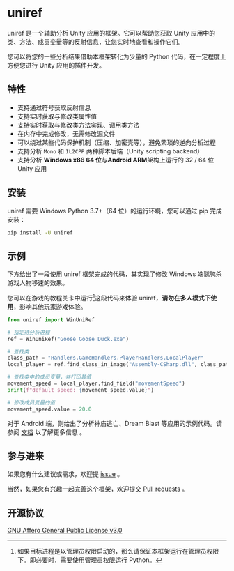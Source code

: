 # uniref

uniref 是一个辅助分析 Unity 应用的框架。它可以帮助您获取 Unity 应用中的类、方法、成员变量等的反射信息，让您实时地查看和操作它们。

您可以将您的一些分析结果借助本框架转化为少量的 Python 代码，在一定程度上方便您进行 Unity 应用的插件开发。

## 特性

- 支持通过符号获取反射信息
- 支持实时获取与修改类属性值
- 支持实时获取与修改类方法实现、调用类方法
- 在内存中完成修改，无需修改源文件
- 可以绕过某些代码保护机制（压缩、加密壳等），避免繁琐的逆向分析过程
- 支持分析 `Mono` 和 `IL2CPP` 两种脚本后端（Unity scripting backend）
- 支持分析 **Windows x86 64 位**与**Android ARM**架构上运行的 32 / 64 位 Unity 应用

## 安装

uniref 需要 Windows Python 3.7+（64 位）的运行环境，您可以通过 pip 完成安装：

```bash
pip install -U uniref
```

## 示例

下方给出了一段使用 uniref 框架完成的代码，其实现了修改 Windows 端鹅鸭杀游戏人物移速的效果。

您可以在游戏的教程关卡中运行[^1]这段代码来体验 uniref，**请勿在多人模式下使用**，影响其他玩家游戏体验。

```Python
from uniref import WinUniRef

# 指定待分析进程
ref = WinUniRef("Goose Goose Duck.exe")

# 查找类
class_path = "Handlers.GameHandlers.PlayerHandlers.LocalPlayer"
local_player = ref.find_class_in_image("Assembly-CSharp.dll", class_path)

# 查找类中的成员变量，并打印其值
movement_speed = local_player.find_field("movementSpeed")
print(f"default speed: {movement_speed.value}")

# 修改成员变量的值
movement_speed.value = 20.0
```

对于 Android 端，则给出了分析神庙逃亡、Dream Blast 等应用的示例代码。请参阅 [文档](https://uniref.rtfd.io) 以了解更多信息 。

## 参与进来

如果您有什么建议或需求，欢迎提 [issue](https://github.com/in1nit1t/uniref/issues) 。

当然，如果您有兴趣一起完善这个框架，欢迎提交 [Pull requests](https://github.com/in1nit1t/uniref/pulls) 。

## 开源协议

[GNU Affero General Public License v3.0](https://github.com/in1nit1t/uniref/blob/main/LICENSE)


[^1]: 如果目标进程是以管理员权限启动的，那么请保证本框架运行在管理员权限下。即必要时，需要使用管理员权限运行 Python。
